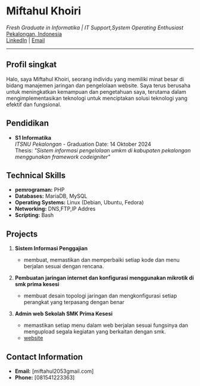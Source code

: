 # Miftahul Khoiri
*Fresh Graduate in Informatika  | IT Support,System Operating Enthusiast*  
[Pekalongan, Indonesia](#)  
[LinkedIn](https://www.linkedin.com/in/miftahul-khoiri-619552243/) | [Email](Miftahul2053@gmail.com)

---

## Profil singkat
Halo, saya Miftahul Khoiri, seorang individu yang memiliki minat besar di bidang manajemen jaringan dan pengelolaan website. Saya terus berusaha untuk meningkatkan kemampuan dan pengetahuan saya, terutama dalam mengimplementasikan teknologi untuk menciptakan solusi teknologi yang efektif dan fungsional.

## Pendidikan
- **S1 Informatika**  
  *ITSNU Pekalongan* - Graduation Date: 14 Oktober 2024  
  Thesis: *"Sistem informasi pengelolaan umkm di kabupaten pekalongan menggunakan framework codeigniter"*

## Technical Skills
- **pemrograman:** PHP
- **Databases:** MariaDB, MySQL
- **Operating Systems:** Linux (Debian, Ubuntu, Fedora)
- **Networking:** DNS,FTP,IP Addres
- **Scripting:** Bash


## Projects
1. **Sistem Informasi Penggajian**  
   - membuat, memastikan dan memperbaiki setiap kode dan menu berjalan sesuai dengan rencana.
  
2. **Pembuatan jaringan internet dan konfigurasi menggunakan mikrotik di smk prima kesesi**  
   - membuat desain topologi jaringan dan mengkonfigurasi setiap perangkat yang terpasang dengan benar
   
4. **Admin web Sekolah SMK Prima Kesesi**  
   - memastikan setiap menu dalam web berjalan sesuai fungsinya dan mengupload segala kegiatan yang berkaitan dengan smk.
   - [website](https://www.smkprima.sch.id/) 



## Contact Information
- **Email:** [miftahul2053gmail.com]
- **Phone:** [081541223363]
